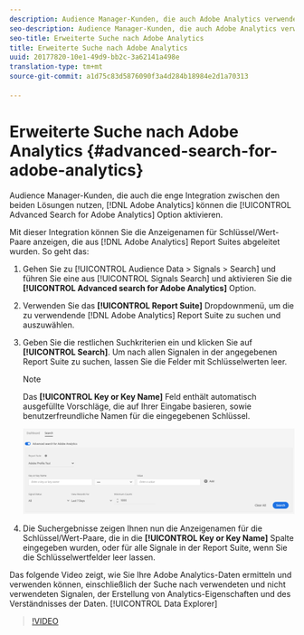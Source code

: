 ```yaml
---
description: Audience Manager-Kunden, die auch Adobe Analytics verwenden, können die enge Integration zwischen den beiden Lösungen nutzen, indem Sie die Option "Erweiterte Suche nach Adobe Analytics"aktivieren.
seo-description: Audience Manager-Kunden, die auch Adobe Analytics verwenden, können die enge Integration zwischen den beiden Lösungen nutzen, indem Sie die Option "Erweiterte Suche nach Adobe Analytics"aktivieren.
seo-title: Erweiterte Suche nach Adobe Analytics
title: Erweiterte Suche nach Adobe Analytics
uuid: 20177820-10e1-49d9-bb2c-3a62141a498e
translation-type: tm+mt
source-git-commit: a1d75c83d5876090f3a4d284b18984e2d1a70313

---
```



# Erweiterte Suche nach Adobe Analytics {#advanced-search-for-adobe-analytics}

Audience Manager-Kunden, die auch die enge Integration zwischen den beiden Lösungen nutzen, [!DNL Adobe Analytics] können die [!UICONTROL Advanced Search for Adobe Analytics] Option aktivieren.

Mit dieser Integration können Sie die Anzeigenamen für Schlüssel/Wert-Paare anzeigen, die aus [!DNL Adobe Analytics] Report Suites abgeleitet wurden. So geht das:

1. Gehen Sie zu [!UICONTROL Audience Data > Signals > Search] und führen Sie eine aus [!UICONTROL Signals Search] und aktivieren Sie die **[!UICONTROL Advanced search for Adobe Analytics]** Option.
1. Verwenden Sie das **[!UICONTROL Report Suite]** Dropdownmenü, um die zu verwendende [!DNL Adobe Analytics] Report Suite zu suchen und auszuwählen.
1. Geben Sie die restlichen Suchkriterien ein und klicken Sie auf **[!UICONTROL Search]**. Um nach allen Signalen in der angegebenen Report Suite zu suchen, lassen Sie die Felder mit Schlüsselwerten leer.
   >[!NOTE]
   >
   >Das **[!UICONTROL Key or Key Name]** Feld enthält automatisch ausgefüllte Vorschläge, die auf Ihrer Eingabe basieren, sowie benutzerfreundliche Namen für die eingegebenen Schlüssel.

   ![](assets/signals-search-analytics.png)
1. Die Suchergebnisse zeigen Ihnen nun die Anzeigenamen für die Schlüssel/Wert-Paare, die in die **[!UICONTROL Key or Key Name]** Spalte eingegeben wurden, oder für alle Signale in der Report Suite, wenn Sie die Schlüsselwertfelder leer lassen.

Das folgende Video zeigt, wie Sie Ihre Adobe Analytics-Daten ermitteln und verwenden können, einschließlich der Suche nach verwendeten und nicht verwendeten Signalen, der Erstellung von Analytics-Eigenschaften und des Verständnisses der Daten. [!UICONTROL Data Explorer]

>[!VIDEO](https://video.tv.adobe.com/v/25150?captions=ger)
